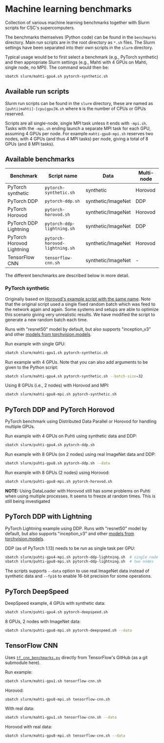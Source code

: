 # Machine learning benchmarks

Collection of various machine learning benchmarks together with Slurm scripts
for CSC's supercomputers.

The benchmarks themselves (Python code) can be found in the `benchmarks`
directory. Main run scripts are in the root directory as `*.sh` files. The Slurm
settings have been separated into their own scripts in the `slurm` directory.

Typical usage would be to first select a benchmark (e.g., PyTorch synthetic) and
then appropriate Slurm settings (e.g., Mahti with 4 GPUs on Mahti, single node,
no MPI). The command would then be:

```bash
sbatch slurm/mahti-gpu4.sh pytorch-synthetic.sh
```

## Available run scripts

Slurm run scripts can be found in the `slurm` directory, these are named as
`[puhti|mahti]-[cpu|gpu]N.sh` where `N` is the number of CPUs or GPUs reserved.

Scripts are all single-node, single MPI task unless it ends with `-mpi.sh`.
Tasks with the `-mpi.sh` ending launch a separate MPI task for each GPU,
assuming 4 GPUs per node. For example `mahti-gpu8-mpi.sh` reserves two nodes,
with 4 GPUs (and thus 4 MPI tasks) per node, giving a total of 8 GPUs (and 8 MPI
tasks).


## Available benchmarks

| Benchmark                 | Script name                    | Data               | Multi-node |
| ---------                 | -----------                    | ----               | ---        |
| PyTorch synthetic         | `pytorch-synthetic.sh`         | synthetic          | Horovod    |
| PyTorch DDP               | `pytorch-ddp.sh`               | synthetic/ImageNet | DDP        |
| PyTorch Horovod           | `pytorch-horovod.sh`           | synthetic/ImageNet | Horovod    |
| PyTorch DDP Lightning     | `pytorch-ddp-lightning.sh`     | synthetic/ImageNet | DDP        |
| PyTorch Horovod Lightning | `pytorch-horovod-lightning.sh` | synthetic/ImageNet | Horovod    |
| TensorFlow CNN            | `tensorflow-cnn.sh`            | synthetic/ImageNet | -          |

The different benchmarks are described below in more detail. 


### PyTorch synthetic

Originally based on [Horovod's example script with the same name][1]. Note that
the original script used a single fixed random batch which was feed to the
network again and again. Some systems and setups are able to optimize this
scenario giving very unrealistic results. We have modified the script to
generate a new random batch each time.

Runs with "resnet50" model by default, but also supports "inception_v3" and
other [models from torchvision.models][2].

Run example with single GPU:

```bash
sbatch slurm/mahti-gpu1.sh pytorch-synthetic.sh
```

Run example with 4 GPUs. Note that you can also add arguments to be given to
the Python script:

```bash
sbatch slurm/mahti-gpu4.sh pytorch-synthetic.sh --batch-size=32
```

Using 8 GPUs (i.e., 2 nodes) with Horovod and MPI:

```bash
sbatch slurm/mahti-gpu8-mpi.sh pytorch-synthetic.sh
```

## PyTorch DDP and PyTorch Horovod

PyTorch benchmark using Distributed Data Parallel or Horovod for handling
multiple GPUs.

Run example with 4 GPUs on Puhti using synthetic data and DDP:

```bash
sbatch slurm/puhti-gpu4.sh pytorch-ddp.sh
```

Run example with 8 GPUs (on 2 nodes) using real ImageNet data and DDP:

```bash
sbatch slurm/puhti-gpu8.sh pytorch-ddp.sh --data
```

Run example with 8 GPUs (2 nodes) using Horovod:

```bash
sbatch slurm/puhti-gpu8-mpi.sh pytorch-horovod.sh
```

**NOTE:** Using DataLoader with Horovod still has some problems on Puhti when
using multiple processes. It seems to freeze at random times. This is still
being investigated


## PyTorch DDP with Lightning

PyTorch Lightning example using DDP. Runs with "resnet50" model by
default, but also supports "inception_v3" and other [models from
torchvision.models][2].

DDP (as of PyTorch 1.13) needs to be run as single task per GPU:

```bash
sbatch slurm/puhti-gpu4-mpi.sh pytorch-ddp-lightning.sh  # single node
sbatch slurm/puhti-gpu8-mpi.sh pytorch-ddp-lightning.sh  # two nodes
```

The scripts supports `--data` option to use real ImageNet data instead
of synthetic data and `--fp16` to enable 16-bit precision for some
operations.

## PyTorch DeepSpeed

DeepSpeed example, 4 GPUs with synthetic data:

```bash
sbatch slurm/puhti-gpu4.sh pytorch-deepspeed.sh
```

8 GPUs, 2 nodes with ImageNet data:

```bash
sbatch slurm/puhti-gpu8-mpi.sh pytorch-deepspeed.sh --data
```

## TensorFlow CNN

Uses [`tf_cnn_benchmarks.py`][3] directly from TensorFlow's GitHub (as a git
submodule here).

Run example:

```bash
sbatch slurm/mahti-gpu1.sh tensorflow-cnn.sh
```

Horovod:

```bash
sbatch slurm/mahti-gpu8-mpi.sh tensorflow-cnn.sh
```

With real data:

```bash
sbatch slurm/mahti-gpu1.sh tensorflow-cnn.sh --data
```

Horovod with real data:
```bash
sbatch slurm/mahti-gpu8-mpi.sh tensorflow-cnn.sh --data
```


[1]: https://github.com/horovod/horovod/blob/master/examples/pytorch/pytorch_synthetic_benchmark.py
[2]: https://pytorch.org/vision/stable/models.html
[3]: https://github.com/tensorflow/benchmarks/blob/master/scripts/tf_cnn_benchmarks/tf_cnn_benchmarks.py
